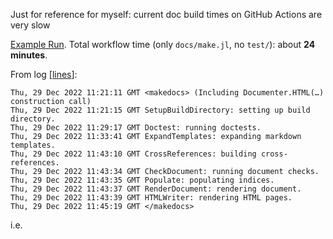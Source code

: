 Just for reference for myself:
current doc build times on GitHub Actions are very slow

[Example Run].
Total workflow time (only `docs/make.jl`, no `test/`): about **24 minutes**.

From log [[lines]]:
```
Thu, 29 Dec 2022 11:21:11 GMT <makedocs> (Including Documenter.HTML(…) construction call)
Thu, 29 Dec 2022 11:21:15 GMT SetupBuildDirectory: setting up build directory.
Thu, 29 Dec 2022 11:29:17 GMT Doctest: running doctests.
Thu, 29 Dec 2022 11:33:41 GMT ExpandTemplates: expanding markdown templates.
Thu, 29 Dec 2022 11:43:10 GMT CrossReferences: building cross-references.
Thu, 29 Dec 2022 11:43:34 GMT CheckDocument: running document checks.
Thu, 29 Dec 2022 11:43:35 GMT Populate: populating indices.
Thu, 29 Dec 2022 11:43:37 GMT RenderDocument: rendering document.
Thu, 29 Dec 2022 11:43:39 GMT HTMLWriter: rendering HTML pages.
Thu, 29 Dec 2022 11:45:19 GMT </makedocs>
```
i.e.
```

```


[Example Run]: https://github.com/tfiers/PkgGraphs.jl/actions/runs/3800181014/jobs/6463409156
[lines]: https://github.com/tfiers/PkgGraphs.jl/actions/runs/3796526953/jobs/6463409156#step:6:134

<!-- older run, 19 minutes: 

https://github.com/tfiers/PkgGraphs.jl/actions/runs/3796526953/jobs/6456700294#step:6:134
-->
